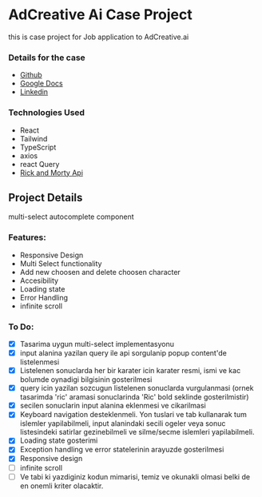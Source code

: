 # AdCreative Ai Case Project

this is case project for Job application to AdCreative.ai

### Details for the case

- [Github ](https://github.com/sahinkutlu/frontend-case/tree/main)
- [Google Docs](https://docs.google.com/document/d/1WBbK7d7Ft3HE0qPyYmnV_uhyBdjdGBpB8rVId3L-bzs/edit?usp=sharing)
- [Linkedin](https://www.linkedin.com/jobs/search/?currentJobId=3908558482&distance=25&f_TPR=r604800&geoId=102105699&keywords=react&origin=JOB_SEARCH_PAGE_JOB_FILTER&refresh=true&start=25)

### Technologies Used

- React
- Tailwind
- TypeScript
- axios
- react Query
- [Rick and Morty Api](https://rickandmortyapi.com/documentation/#introduction)

## Project Details

multi-select autocomplete component

### Features:

- Responsive Design
- Multi Select functionality
- Add new choosen and delete choosen character
- Accesibility
- Loading state
- Error Handling
- infinite scroll

### To Do:

- [x] Tasarima uygun multi-select implementasyonu
- [x] input alanina yazilan query ile api sorgulanip popup content'de listelenmesi
- [x] Listelenen sonuclarda her bir karater icin karater resmi, ismi ve kac bolumde oynadigi bilgisinin gosterilmesi
- [x] query icin yazilan sozcugun listelenen sonuclarda vurgulanmasi (ornek tasarimda 'ric' aramasi sonuclarinda 'Ric' bold seklinde gosterilmistir)
- [x] secilen sonuclarin input alanina eklenmesi ve cikarilmasi
- [x] Keyboard navigation desteklenmeli. Yon tuslari ve tab kullanarak tum islemler yapilabilmeli, input alanindaki secili ogeler veya sonuc listesindeki satirlar gezinebilmeli ve silme/secme islemleri yapilabilmeli.
- [x] Loading state gosterimi
- [x] Exception handling ve error statelerinin arayuzde gosterilmesi
- [x] Responsive design
- [ ] infinite scroll
- [ ] Ve tabi ki yazdiginiz kodun mimarisi, temiz ve okunakli olmasi belki de en onemli kriter olacaktir.
